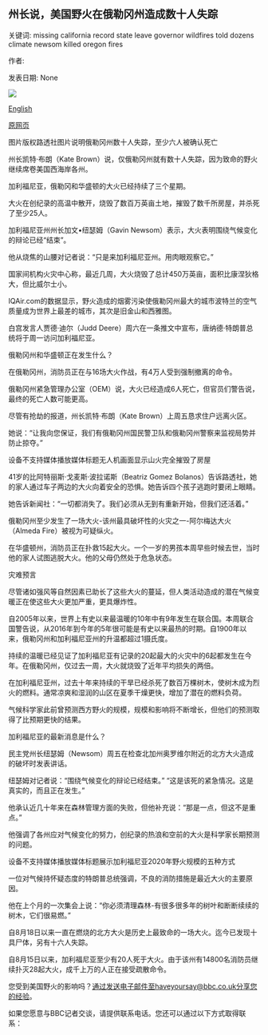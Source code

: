 ## 州长说，美国野火在俄勒冈州造成数十人失踪

关键词: missing california record state leave governor wildfires told dozens climate newsom killed oregon fires

作者: 

发表日期: None

![](https://ichef.bbci.co.uk/news/1024/branded_news/117A/production/_114347440_3c457a35-aad9-4693-b753-ab2acc933ec6.jpg)

[English](US%20wildfires%20leave%20dozens%20missing%20in%20Oregon%2C%20state%20governor%20says.md)

[原网页](https://www.bbc.com/news/world-us-canada-54130785)

图片版权路透社图片说明俄勒冈州数十人失踪，至少六人被确认死亡

州长凯特·布朗（Kate Brown）说，仅俄勒冈州就有数十人失踪，因为致命的野火继续席卷美国西海岸各州。

加利福尼亚，俄勒冈和华盛顿的大火已经持续了三个星期。

大火在创纪录的高温中散开，烧毁了数百万英亩土地，摧毁了数千所房屋，并杀死了至少25人。

加利福尼亚州州长加文•纽瑟姆（Gavin Newsom）表示，大火表明围绕气候变化的辩论已经“结束”。

他从烧焦的山腰对记者说：“只是来加利福尼亚州。用肉眼观察它。”

国家间机构火灾中心称，最近几周，大火烧毁了总计450万英亩，面积比康涅狄格大，但比威尔士小。

IQAir.com的数据显示，野火造成的烟雾污染使俄勒冈州最大的城市波特兰的空气质量成为世界上最差的城市，其次是旧金山和西雅图。

白宫发言人贾德·迪尔（Judd Deere）周六在一条推文中宣布，唐纳德·特朗普总统将于周一访问加利福尼亚。

俄勒冈州和华盛顿正在发生什么？

在俄勒冈州，消防员正在与16场大火作战，有4万人受到强制撤离的命令。

俄勒冈州紧急管理办公室（OEM）说，大火已经造成6人死亡，但官员们警告说，最终的死亡人数可能更高。

尽管有抢劫的报道，州长凯特·布朗（Kate Brown）上周五恳求住户远离火区。

她说：“让我向您保证，我们有俄勒冈州国民警卫队和俄勒冈州警察来监视局势并防止掠夺。”

设备不支持媒体播放媒体标题无人机画面显示山火完全摧毁了房屋

41岁的比阿特丽斯·戈麦斯·波拉诺斯（Beatriz Gomez Bolanos）告诉路透社，她的家人通过车子两边的大火向着安全的恐惧。她告诉四个孩子逃跑时要闭上眼睛。

她告诉新闻社：“一切都消失了。我们必须从无到有重新开始，但我们还活着。”

俄勒冈州至少发生了一场大火-该州最具破坏性的火灾之一-阿尔梅达大火（Almeda Fire）被视为可疑纵火。

在华盛顿州，消防员正在扑救15起大火。一个一岁的男孩本周早些时候去世，当时他的家人试图逃脱大火。他的父母仍然处于危急状态。

灾难预言

尽管诸如强风等自然因素已助长了这些大火的蔓延，但人类活动造成的潜在气候变暖正在使这些大火更加严重，更具爆炸性。

自2005年以来，世界上有史以来最温暖的10年中有9年发生在联合国。本周联合国警告说，从2016年到今年的5年很可能是有史以来最热的时期。自1900年以来，俄勒冈州和加利福尼亚州的升温都超过1摄氏度。

持续的温暖已经见证了加利福尼亚有记录的20起最大的火灾中的6起都发生在今年。在俄勒冈州，仅过去一周，大火就烧毁了近年平均损失的两倍。

在加利福尼亚州，过去十年来持续的干旱已经杀死了数百万棵树木，使树木成为烈火的燃料。通常凉爽和湿润的山区在夏季干燥更快，增加了潜在的燃料负荷。

气候科学家此前曾预测西方野火的规模，规模和影响将不断增长，但他们的预测取得了比预期更快的结果。

加利福尼亚的最新消息是什么？

民主党州长纽瑟姆（Newsom）周五在检查北加州奥罗维尔附近的北方大火造成的破坏时发表讲话。

纽瑟姆对记者说：“围绕气候变化的辩论已经结束。” “这是该死的紧急情况。这是真实的，而且正在发生。”

他承认近几十年来在森林管理方面的失败，但他补充说：“那是一点，但这不是重点。”

他强调了各州应对气候变化的努力，创纪录的热浪和空前的大火是科学家长期预测的问题。

设备不支持媒体播放媒体标题展示加利福尼亚2020年野火规模的五种方式

一位对气候持怀疑态度的特朗普总统强调，不良的消防措施是最近大火的主要原因。

他在上个月的一次集会上说：“你必须清理森林-有很多很多年的树叶和断断续续的树木，它们很易燃。”

自8月18日以来一直在燃烧的北方大火是历史上最致命的一场大火。迄今已发现十具尸体，另有十六人失踪。

自8月15日以来，加利福尼亚至少有20人死于大火。由于该州有14800名消防员继续扑灭28起大火，成千上万的人正在接受疏散命令。

您受到美国野火的影响吗？通过发送电子邮件至haveyoursay@bbc.co.uk分享您的经验。

如果您愿意与BBC记者交谈，请提供联系电话。您还可以通过以下方式取得联系：